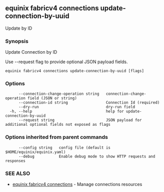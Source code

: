 ## equinix fabricv4 connections update-connection-by-uuid

Update by ID

### Synopsis

Update Connection by ID

Use --request flag to provide optional JSON payload fields.

```
equinix fabricv4 connections update-connection-by-uuid [flags]
```

### Options

```
      --connection-change-operation string   connection-change-operation field (JSON or string)
      --connection-id string                 Connection Id (required)
      --dry-run                              dry-run field
  -h, --help                                 help for update-connection-by-uuid
      --request string                       JSON payload for additional optional fields not exposed as flags
```

### Options inherited from parent commands

```
      --config string   config file (default is $HOME/equinix/equinix.yaml)
      --debug           Enable debug mode to show HTTP requests and responses
```

### SEE ALSO

* [equinix fabricv4 connections](equinix_fabricv4_connections.md)	 - Manage connections resources

